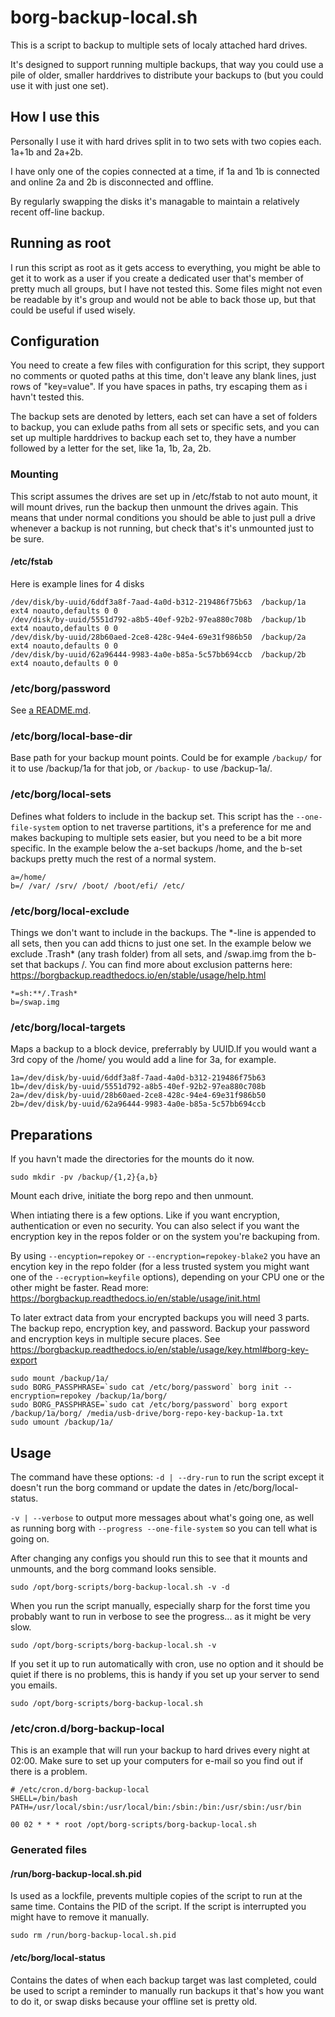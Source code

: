 # borg-backup-local.sh

This is a script to backup to multiple sets of localy attached hard drives.

It's designed to support running multiple backups, that way you could use a pile of older, smaller harddrives to distribute your backups to (but you could use it with just one set).

## How I use this
Personally I use it with hard drives split in to two sets with two copies each. 1a+1b and 2a+2b.

I have only one of the copies connected at a time, if 1a and 1b is connected and online 2a and 2b is disconnected and offline. 

By regularly swapping the disks it's managable to maintain a relatively recent off-line backup.

## Running as root
I run this script as root as it gets access to everything, you might be able to get it to work as a user if you create a dedicated user that's member of pretty much all groups, but I have not tested this. Some files might not even be readable by it's group and would not be able to back those up, but that could be useful if used wisely.

## Configuration
You need to create a few files with configuration for this script, they support no comments or quoted paths at this time, don't leave any blank lines, just rows of "key=value". If you have spaces in paths, try escaping them as i havn't tested this.

The backup sets are denoted by letters, each set can have a set of folders to backup, you can exlude paths from all sets or specific sets, and you can set up multiple harddrives to backup each set to, they have a number followed by a letter for the set, like 1a, 1b, 2a, 2b.

### Mounting
This script assumes the drives are set up in /etc/fstab to not auto mount, it will mount drives, run the backup then unmount the drives again. This means that under normal conditions you should be able to just pull a drive whenever a backup is not running, but check that's it's unmounted just to be sure.

#### /etc/fstab
Here is example lines for 4 disks
```
/dev/disk/by-uuid/6ddf3a8f-7aad-4a0d-b312-219486f75b63  /backup/1a ext4 noauto,defaults 0 0
/dev/disk/by-uuid/5551d792-a8b5-40ef-92b2-97ea880c708b  /backup/1b ext4 noauto,defaults 0 0
/dev/disk/by-uuid/28b60aed-2ce8-428c-94e4-69e31f986b50  /backup/2a ext4 noauto,defaults 0 0
/dev/disk/by-uuid/62a96444-9983-4a0e-b85a-5c57bb694ccb  /backup/2b ext4 noauto,defaults 0 0
```

### /etc/borg/password
See [a README.md](README.md#generate-and-use-a-password-file).

### /etc/borg/local-base-dir
Base path for your backup mount points. Could be for example ```/backup/``` for it to use /backup/1a for that job, or ```/backup-``` to use /backup-1a/.

### /etc/borg/local-sets
Defines what folders to include in the backup set. This script has the ```--one-file-system``` option to net traverse partitions, it's a preference for me and makes backuping to multiple sets easier, but you need to be a bit more specific.
In the example below the a-set backups /home, and the b-set backups pretty much the rest of a normal system.
```
a=/home/
b=/ /var/ /srv/ /boot/ /boot/efi/ /etc/
```

### /etc/borg/local-exclude
Things we don't want to include in the backups. The \*-line is appended to all sets, then you can add thicns to just one set.
In the example below we exclude .Trash* (any trash folder) from all sets, and /swap.img from the b-set that backups /.
You can find more about exclusion patterns here: <https://borgbackup.readthedocs.io/en/stable/usage/help.html>
```
*=sh:**/.Trash*
b=/swap.img
```
### /etc/borg/local-targets
Maps a backup to a block device, preferrably by UUID.If you would want a 3rd copy of the /home/ you would add a line for 3a, for example.
```
1a=/dev/disk/by-uuid/6ddf3a8f-7aad-4a0d-b312-219486f75b63
1b=/dev/disk/by-uuid/5551d792-a8b5-40ef-92b2-97ea880c708b
2a=/dev/disk/by-uuid/28b60aed-2ce8-428c-94e4-69e31f986b50
2b=/dev/disk/by-uuid/62a96444-9983-4a0e-b85a-5c57bb694ccb
```

## Preparations
If you havn't made the directories for the mounts do it now.
```
sudo mkdir -pv /backup/{1,2}{a,b}
```
Mount each drive, initiate the borg repo and then unmount.

When intiating there is a few options. Like if you want encryption, authentication or even no security. You can also select if you want the encryption key in the repos folder or on the system you're backuping from.

By using ```--encyption=repokey``` or ```--encryption=repokey-blake2``` you have an encytion key in the repo folder (for a less trusted system you might want one of the ```--ecryption=keyfile``` options), depending on your CPU one or the other might be faster. Read more: <https://borgbackup.readthedocs.io/en/stable/usage/init.html>

To later extract data from your encrypted backups you will need 3 parts. The backup repo, encryption key, and password. Backup your password and encryption keys in multiple secure places. See <https://borgbackup.readthedocs.io/en/stable/usage/key.html#borg-key-export>
```
sudo mount /backup/1a/
sudo BORG_PASSPHRASE=`sudo cat /etc/borg/password` borg init --encryption=repokey /backup/1a/borg/
sudo BORG_PASSPHRASE=`sudo cat /etc/borg/password` borg export /backup/1a/borg/ /media/usb-drive/borg-repo-key-backup-1a.txt
sudo umount /backup/1a/
```

## Usage
The command have these options:
```-d | --dry-run``` to run the script except it doesn't run the borg command or update the dates in /etc/borg/local-status.

```-v | --verbose``` to output more messages about what's going one, as well as running borg with ```--progress --one-file-system``` so you can tell what is going on.

After changing any configs you should run this to see that it mounts and unmounts, and the borg command looks sensible.
```
sudo /opt/borg-scripts/borg-backup-local.sh -v -d
```

When you run the script manually, especially sharp for the forst time you probably want to run in verbose to see the progress... as it might be very slow.
```
sudo /opt/borg-scripts/borg-backup-local.sh -v
```

If you set it up to run automatically with cron, use no option and it should be quiet if there is no problems, this is handy if you set up your server to send you emails.
```
sudo /opt/borg-scripts/borg-backup-local.sh
```
### /etc/cron.d/borg-backup-local
This is an example that will run your backup to hard drives every night at 02:00. Make sure to set up your computers for e-mail so you find out if there is a problem.
```
# /etc/cron.d/borg-backup-local
SHELL=/bin/bash
PATH=/usr/local/sbin:/usr/local/bin:/sbin:/bin:/usr/sbin:/usr/bin

00 02 * * * root /opt/borg-scripts/borg-backup-local.sh
```

### Generated files

#### /run/borg-backup-local.sh.pid
Is used as a lockfile, prevents multiple copies of the script to run at the same time. Contains the PID of the script. If the script is interrupted you might have to remove it manually.
```
sudo rm /run/borg-backup-local.sh.pid
```

#### /etc/borg/local-status
Contains the dates of when each backup target was last completed, could be used to script a reminder to manually run backups it that's how you want to do it, or swap disks because your offline set is pretty old.
